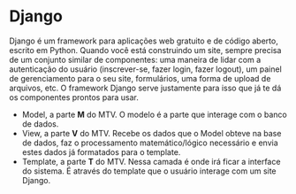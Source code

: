 # Django
Django é um framework para aplicações web gratuito e de código aberto, escrito em Python. Quando você está construindo um site, sempre precisa de um conjunto similar de componentes: uma maneira de lidar com a autenticação do usuário (inscrever-se, fazer login, fazer logout), um painel de gerenciamento para o seu site, formulários, uma forma de upload de arquivos, etc. O framework Django serve justamente para isso que já te dá os componentes prontos para usar.

- Model, a parte **M** do MTV. O modelo é a parte que interage com o banco de dados.
- View, a parte **V** do MTV. Recebe os dados que o Model obteve na base de dados, faz o processamento matemático/lógico necessário e envia estes dados já formatados para o template.
- Template, a parte **T** do MTV. Nessa camada é onde irá ficar a interface do sistema. É através do template que o usuário interage com um site Django.

